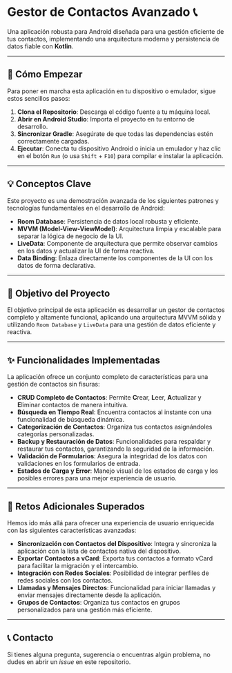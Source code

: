 # Gestor de Contactos Avanzado 📞

Una aplicación robusta para Android diseñada para una gestión eficiente de tus contactos, implementando una arquitectura moderna y persistencia de datos fiable con **Kotlin**.

---

## 🚀 Cómo Empezar

Para poner en marcha esta aplicación en tu dispositivo o emulador, sigue estos sencillos pasos:

1.  **Clona el Repositorio**: Descarga el código fuente a tu máquina local.
2.  **Abrir en Android Studio**: Importa el proyecto en tu entorno de desarrollo.
3.  **Sincronizar Gradle**: Asegúrate de que todas las dependencias estén correctamente cargadas.
4.  **Ejecutar**: Conecta tu dispositivo Android o inicia un emulador y haz clic en el botón `Run` (o usa `Shift` + `F10`) para compilar e instalar la aplicación.

---

## 💡 Conceptos Clave

Este proyecto es una demostración avanzada de los siguientes patrones y tecnologías fundamentales en el desarrollo de Android:

-   **Room Database**: Persistencia de datos local robusta y eficiente.
-   **MVVM (Model-View-ViewModel)**: Arquitectura limpia y escalable para separar la lógica de negocio de la UI.
-   **LiveData**: Componente de arquitectura que permite observar cambios en los datos y actualizar la UI de forma reactiva.
-   **Data Binding**: Enlaza directamente los componentes de la UI con los datos de forma declarativa.

---

## 🎯 Objetivo del Proyecto

El objetivo principal de esta aplicación es desarrollar un gestor de contactos completo y altamente funcional, aplicando una arquitectura MVVM sólida y utilizando `Room Database` y `LiveData` para una gestión de datos eficiente y reactiva.

---

## ✨ Funcionalidades Implementadas

La aplicación ofrece un conjunto completo de características para una gestión de contactos sin fisuras:

-   **CRUD Completo de Contactos**: Permite **C**rear, **L**eer, **A**ctualizar y **E**liminar contactos de manera intuitiva.
-   **Búsqueda en Tiempo Real**: Encuentra contactos al instante con una funcionalidad de búsqueda dinámica.
-   **Categorización de Contactos**: Organiza tus contactos asignándoles categorías personalizadas.
-   **Backup y Restauración de Datos**: Funcionalidades para respaldar y restaurar tus contactos, garantizando la seguridad de la información.
-   **Validación de Formularios**: Asegura la integridad de los datos con validaciones en los formularios de entrada.
-   **Estados de Carga y Error**: Manejo visual de los estados de carga y los posibles errores para una mejor experiencia de usuario.

---

## 🌟 Retos Adicionales Superados

Hemos ido más allá para ofrecer una experiencia de usuario enriquecida con las siguientes características avanzadas:

-   **Sincronización con Contactos del Dispositivo**: Integra y sincroniza la aplicación con la lista de contactos nativa del dispositivo.
-   **Exportar Contactos a vCard**: Exporta tus contactos a formato vCard para facilitar la migración y el intercambio.
-   **Integración con Redes Sociales**: Posibilidad de integrar perfiles de redes sociales con los contactos.
-   **Llamadas y Mensajes Directos**: Funcionalidad para iniciar llamadas y enviar mensajes directamente desde la aplicación.
-   **Grupos de Contactos**: Organiza tus contactos en grupos personalizados para una gestión más eficiente.

---

## 📞 Contacto

Si tienes alguna pregunta, sugerencia o encuentras algún problema, no dudes en abrir un *issue* en este repositorio.
